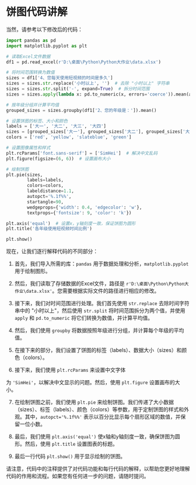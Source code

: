 # 饼图代码讲解

当然，请参考以下修改后的代码：

```python
import pandas as pd
import matplotlib.pyplot as plt

# 读取Excel文件数据
df1 = pd.read_excel(r'D:\桌面\Python\Python大作业\data.xlsx')

# 将时间范围转换为数值
sizes = df1['4、您每天使用短视频的时间是多久']
sizes = sizes.str.replace('小时以上', '')  # 去除 "小时以上" 字符串
sizes = sizes.str.split('-', expand=True)  # 拆分时间范围
sizes = sizes.apply(lambda x: pd.to_numeric(x, errors='coerce')).mean(axis=1)  # 转换为数值并取平均值

# 按年级分组并计算平均值
grouped_sizes = sizes.groupby(df1['2、您的年级是：']).mean()

# 设置饼图的标签、大小和颜色
labels = ['大一', '大二', '大三', '大四']
sizes = [grouped_sizes['大一'], grouped_sizes['大二'], grouped_sizes['大三'], grouped_sizes['大四']]
colors = ['red', 'yellow', 'slateblue', 'green']

# 设置图像属性和样式
plt.rcParams['font.sans-serif'] = ['SimHei']  # 解决中文乱码
plt.figure(figsize=(6, 6))  # 设置画布大小

# 绘制饼图
plt.pie(sizes,
        labels=labels,
        colors=colors,
        labeldistance=1.1,
        autopct='%.1f%%',
        startangle=90,
        wedgeprops={'width': 0.4, 'edgecolor': 'w'},
        textprops={'fontsize': 9, 'color': 'k'})

plt.axis('equal')  # 设置x，y轴刻度一致，保证饼图为圆形
plt.title('各年级使用短视频时间比例')

plt.show()
```

现在，让我们逐行解释代码的不同部分：

1. 首先，我们导入所需的库：`pandas` 用于数据处理和分析，`matplotlib.pyplot` 用于绘制图形。

2. 然后，我们读取了存储数据的Excel文件，路径是 `r'D:\桌面\Python\Python大作业\data.xlsx'`。您需要根据实际文件的路径进行相应的修改。

3. 接下来，我们对时间范围进行处理。我们首先使用 `str.replace` 去除时间字符串中的 "小时以上"，然后使用 `str.split` 将时间范围拆分为两个值，并使用 `apply` 和 `pd.to_numeric` 将它们转换为数值，并计算平均值。

4. 然后，我们使用 `groupby` 将数据按照年级进行分组，并计算每个年级的平均值。

5. 在接下来的部分，我们设置了饼图的标签（labels）、数据大小（sizes）和颜色（colors）。

6. 接下来，我们使用 `plt.rcParams` 来设置中文字体

为 `'SimHei'`，以解决中文显示的问题。然后，使用 `plt.figure` 设置画布的大小。

7. 在绘制饼图之前，我们使用 `plt.pie` 来绘制饼图。我们传递了大小数据（sizes）、标签（labels）、颜色（colors）等参数，用于定制饼图的样式和外观。其中，`autopct='%.1f%%'` 表示以百分比显示每个扇形区域的数值，并保留一位小数。

8. 最后，我们使用 `plt.axis('equal')` 使x轴和y轴刻度一致，确保饼图为圆形。然后，使用 `plt.title` 设置图表的标题。

9. 最后一行代码 `plt.show()` 用于显示绘制的饼图。

请注意，代码中的注释提供了对代码功能和每行代码的解释，以帮助您更好地理解代码的作用和流程。如果您有任何进一步的问题，请随时提问。